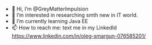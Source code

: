 - 👋 Hi, I’m @GreyMatterImpulsion
- 👀 I’m interested in researching smth new in IT world.
- 🌱 I’m currently learning Java EE
- 📫 How to reach me: text me in my LinkedId https://www.linkedin.com/in/oleg-smargun-076585201/

<!---
GreyMatterImpulsion/GreyMatterImpulsion is a ✨ special ✨ repository because its `README.md` (this file) appears on your GitHub profile.
You can click the Preview link to take a look at your changes.
--->
